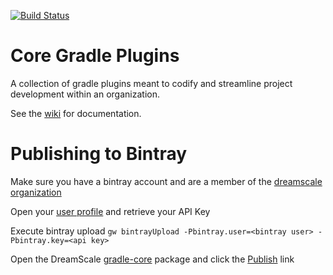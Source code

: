[![Build Status](https://travis-ci.org/dreamscale-io/gradle-core.png?branch=master)](https://travis-ci.org/dreamscale-io/gradle-core)

# Core Gradle Plugins

A collection of gradle plugins meant to codify and streamline project development within an organization.

See the [wiki](https://github.com/BancVue/gradle-core/wiki) for documentation.

# Publishing to Bintray

Make sure you have a bintray account and are a member of the [dreamscale organization](https://bintray.com/dreamscale/organization/edit)

Open your [user profile](https://bintray.com/profile/edit/organizations) and retrieve your API Key

Execute bintray upload `gw bintrayUpload -Pbintray.user=<bintray user> -Pbintray.key=<api key>`

Open the DreamScale [gradle-core](https://bintray.com/dreamscale/maven-public/org.dreamscale%3Agradle-core) package and
click the [Publish](https://bintray.com/dreamscale/maven-public/org.dreamscale%3Agradle-core/publish) link